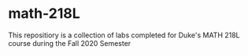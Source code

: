 # math-218L

This repositiory is a collection of labs completed for Duke's MATH 218L course during the Fall 2020 Semester
